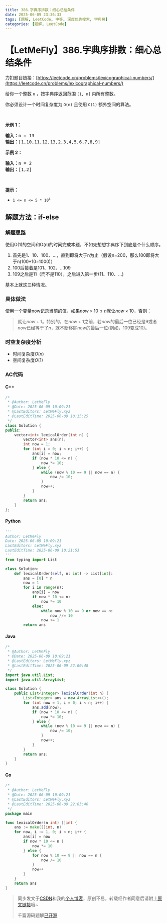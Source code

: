 ```yaml
---
title: 386.字典序排数：细心总结条件
date: 2025-06-09 23:36:33
tags: [题解, LeetCode, 中等, 深度优先搜索, 字典树]
categories: [题解, LeetCode]
---
```


# 【LetMeFly】386.字典序排数：细心总结条件

力扣题目链接：[https://leetcode.cn/problems/lexicographical-numbers/](https://leetcode.cn/problems/lexicographical-numbers/)

<p>给你一个整数 <code>n</code> ，按字典序返回范围 <code>[1, n]</code> 内所有整数。</p>

<p>你必须设计一个时间复杂度为 <code>O(n)</code> 且使用 <code>O(1)</code> 额外空间的算法。</p>

<p>&nbsp;</p>

<p><strong>示例 1：</strong></p>

<pre>
<strong>输入：</strong>n = 13
<strong>输出：</strong>[1,10,11,12,13,2,3,4,5,6,7,8,9]
</pre>

<p><strong>示例 2：</strong></p>

<pre>
<strong>输入：</strong>n = 2
<strong>输出：</strong>[1,2]
</pre>

<p>&nbsp;</p>

<p><strong>提示：</strong></p>

<ul>
	<li><code>1 &lt;= n &lt;= 5 * 10<sup>4</sup></code></li>
</ul>


    
## 解题方法：if-else

### 解题思路

使用O(1)的空间和O(n)的时间完成本题，不如先想想字典序下到底是个什么顺序。

1. 首先是1、10、100、...，直到即将大于n为止（假设n=200，那么100即将大于n(100*10=1000)）
2. 100后接着是101、102、...109
3. 109之后是11（而不是110），之后进入第一步(11、110、...)

基本上就这三种情况。

### 具体做法

使用一个变量now记录当前的值，如果$now\times 10\leq n$就让$now\times 10$，否则：

> 就让$now+1$。特别的，在$now+1$之前，若$now$的最后一位已经是$9$或者$now$已经等于了$n$，就不断移除$now$的最后一位(例如，109变成10)。

### 时空复杂度分析

+ 时间复杂度$O(n)$
+ 空间复杂度$O(1)$

### AC代码

#### C++

```cpp
/*
 * @Author: LetMeFly
 * @Date: 2025-06-09 10:09:21
 * @LastEditors: LetMeFly.xyz
 * @LastEditTime: 2025-06-09 10:15:25
 */
class Solution {
public:
    vector<int> lexicalOrder(int n) {
        vector<int> ans(n);
        int now = 1;
        for (int i = 0; i < n; i++) {
            ans[i] = now;
            if (now * 10 <= n) {
                now *= 10;
            } else {
                while (now % 10 == 9 || now == n) {
                    now /= 10;
                }
                now++;
            }
        }
        return ans;
    }
};
```

#### Python

```python
'''
Author: LetMeFly
Date: 2025-06-09 10:09:21
LastEditors: LetMeFly.xyz
LastEditTime: 2025-06-09 10:21:53
'''
from typing import List

class Solution:
    def lexicalOrder(self, n: int) -> List[int]:
        ans = [0] * n
        now = 1
        for i in range(n):
            ans[i] = now
            if now * 10 <= n:
                now *= 10
            else:
                while now % 10 == 9 or now == n:
                    now //= 10
                now += 1
        return ans
```

#### Java

```java
/*
 * @Author: LetMeFly
 * @Date: 2025-06-09 10:09:21
 * @LastEditors: LetMeFly.xyz
 * @LastEditTime: 2025-06-09 22:00:48
 */
import java.util.List;
import java.util.ArrayList;

class Solution {
    public List<Integer> lexicalOrder(int n) {
        List<Integer> ans = new ArrayList<>();
        for (int now = 1, i = 0; i < n; i++) {
            ans.add(now);
            if (now * 10 <= n) {
                now *= 10;
            } else {
                while (now % 10 == 9 || now == n) {
                    now /= 10;
                }
                now++;
            }
        }
        return ans;
    }
}
```

#### Go

```go
/*
 * @Author: LetMeFly
 * @Date: 2025-06-09 10:09:21
 * @LastEditors: LetMeFly.xyz
 * @LastEditTime: 2025-06-09 22:03:40
 */
package main

func lexicalOrder(n int) []int {
    ans := make([]int, n)
    for now, i := 1, 0; i < n; i++ {
        ans[i] = now
        if now * 10 <= n {
            now *= 10
        } else {
            for now % 10 == 9 || now == n {
                now /= 10
            }
            now++
        }
    }
    return ans
}
```

> 同步发文于[CSDN](https://letmefly.blog.csdn.net/article/details/148545551)和我的[个人博客](https://blog.letmefly.xyz/)，原创不易，转载经作者同意后请附上[原文链接](https://blog.letmefly.xyz/2025/06/09/LeetCode%200386.%E5%AD%97%E5%85%B8%E5%BA%8F%E6%8E%92%E6%95%B0/)哦~
>
> 千篇源码题解[已开源](https://github.com/LetMeFly666/LeetCode)
